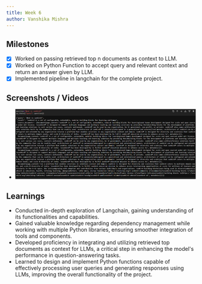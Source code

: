 ```yaml
---
title: Week 6
author: Vanshika Mishra
---
```


## Milestones
- [x] Worked on passing retrieved top n documents as context to LLM.
- [x] Worked on Python Function to accept query and relevant context and return an answer given by LLM.
- [x] Implemented pipeline in langchain for the complete project.

## Screenshots / Videos 
- ![Query_with_context](../Assets/Query_with_context.png)

## Learnings
- Conducted in-depth exploration of Langchain, gaining understanding of its functionalities and capabilities.
- Gained valuable knowledge regarding dependency management while working with multiple Python libraries, ensuring smoother integration of tools and components.
- Developed proficiency in integrating and utilizing retrieved top documents as context for LLMs, a critical step in enhancing the model's performance in question-answering tasks.
- Learned to design and implement Python functions capable of effectively processing user queries and generating responses using LLMs, improving the overall functionality of the project.

